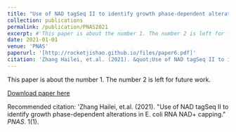 ```yaml
---
title: "Use of NAD tagSeq II to identify growth phase-dependent alterations in E. coli RNA NAD+ capping"
collection: publications
permalink: /publication/PNAS2021
excerpt: #'This paper is about the number 1. The number 2 is left for future work.'
date: 2021-01-01
venue: 'PNAS'
paperurl: '[http://rocketjishao.github.io/files/paper6.pdf]'
citation: 'Zhang Hailei, et.al. (2021). &quot;Use of NAD tagSeq II to identify growth phase-dependent alterations in E. coli RNA NAD+ capping.&quot; <i>PNAS</i>. 1(1).'
---
```

This paper is about the number 1. The number 2 is left for future work.

[Download paper here](http://rocketjishao.github.io/files/paper6.pdf)

Recommended citation: 'Zhang Hailei, et.al. (2021). "Use of NAD tagSeq II to identify growth phase-dependent alterations in E. coli RNA NAD+ capping." <i>PNAS</i>. 1(1).
